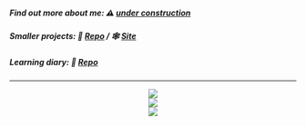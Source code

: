 ##### Find out more about me: ⚠️ [under construction](https://kr33l.github.io/Me/)  
##### Smaller projects: 🔭 [Repo](https://github.com/Kr33L/SmallProjects) / 🕸️ [Site](https://kr33l.github.io/SmallProjects/)  
##### Learning diary: 📘 [Repo](https://github.com/Kr33L/learning-diary/)
  
</div>

---

  <div align="center">
  <img src="https://streak-stats.demolab.com?user=Kr33L&theme=github-dark&hide_border=true&border_radius=45&width=120" />
</div>

<div align="center">
 <img src="https://skillicons.dev/icons?i=js,css,html,vscode,visualstudio,cs" />
</div>

<div align="center">
 <img src="https://github-readme-stats.vercel.app/api/top-langs/?username=Kr33L&layout=compact&title_color=ffffff&text_color=ffffff&bg_color=0d1117&hide_border=true&hide_title=true&hide=html,css&card_width=200" />
</div>
